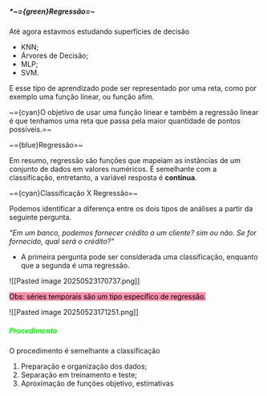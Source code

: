 
##### *~={green}Regressão=~

Até agora estavmos estudando superfícies de decisão

-  KNN;
-  Árvores de Decisão;
-  MLP;
-  SVM.

E esse tipo de aprendizado pode ser representado por uma reta, como por exemplo uma função linear, ou função afim.

~={cyan}O objetivo de usar uma função linear e também a regressão linear é que tenhamos uma reta que passa pela maior quantidade de pontos possíveis.=~

~={blue}Regressão=~

Em resumo, regressão são funções que mapeiam as instâncias de um conjunto de dados em valores numéricos. 
É semelhante com a classificação, entretanto, a variável resposta é **contínua**.

~={cyan}Classificação X Regressão=~

Podemos identificar a diferença entre os dois tipos de análises a partir da seguinte pergunta. 

*"Em um banco, podemos fornecer crédito a um cliente? sim ou não. Se for fornecido, qual será o crédito?"*

-  A primeira pergunta pode ser considerada uma classificação, enquanto que a segunda é uma regressão.

![[Pasted image 20250523170737.png]]

<mark style="background: #FF5582A6;">Obs: séries temporais são um tipo específico de regressão.</mark>

![[Pasted image 20250523171251.png]]

##### *<span style="color:rgb(4, 255, 0)">Procedimento</span>*

O procedimento é semelhante a classificação

1.  Preparação e organização dos dados;
2.  Separação em treinamento e teste;
3.  Aproximação de funções objetivo, estimativas























